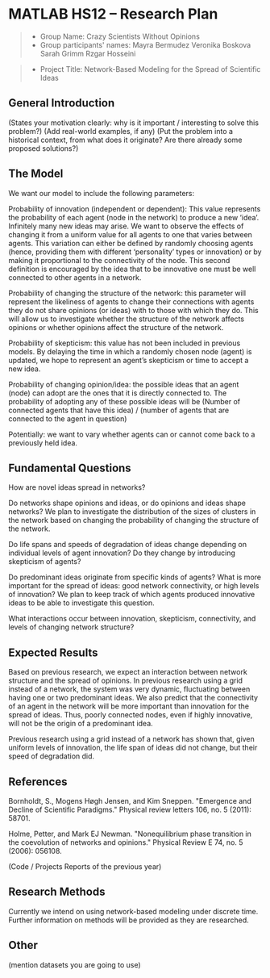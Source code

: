 # MATLAB HS12 – Research Plan


> * Group Name: Crazy Scientists Without Opinions
> * Group participants' names: 
Mayra Bermudez
Veronika Boskova
Sarah Grimm
Rzgar Hosseini

> * Project Title: Network-Based Modeling for the Spread of Scientific Ideas

## General Introduction

(States your motivation clearly: why is it important / interesting to solve this problem?)
(Add real-world examples, if any)
(Put the problem into a historical context, from what does it originate? Are there already some proposed solutions?)

## The Model

We want our model to include the following parameters:

Probability of innovation (independent or dependent): This value represents the probability of each agent (node in the network) to produce a new ‘idea’.  Infinitely many new ideas may arise. We want to observe the effects of changing it from a uniform value for all agents to one that varies between agents. This variation can either be defined by randomly choosing agents (hence, providing them with different ‘personality’ types or innovation) or by making it proportional to the connectivity of the node. This second definition is encouraged by the idea that to be innovative one must be well connected to other agents in a network.

Probability of changing the structure of the network: this parameter will represent the likeliness of agents to change their connections with agents they do not share opinions (or ideas) with to those with which they do. This will allow us to investigate whether the structure of the network affects opinions or whether opinions affect the structure of the network. 

Probability of skepticism: this value has not been included in previous models. By delaying the time in which a randomly chosen node (agent) is updated, we hope to represent an agent’s skepticism or time to accept a new idea. 

Probability of changing opinion/idea: the possible ideas that an agent (node) can adopt are the ones that it is directly connected to. The probability of adopting any of these possible ideas will be 
(Number of connected agents that have this idea) / (number of agents that are connected to the agent in question)

Potentially: we want to vary whether agents can or cannot come back to a previously held idea.


## Fundamental Questions

How are novel ideas spread in networks?

Do networks shape opinions and ideas, or do opinions and ideas shape networks? We plan to investigate the distribution of the sizes of clusters in the network based on changing the probability of changing the structure of the network.

Do life spans and speeds of degradation of ideas change depending on individual levels of agent innovation? Do they change by introducing skepticism of agents?

Do predominant ideas originate from specific kinds of agents? What is more important for the spread of ideas: good network connectivity, or high levels of innovation? We plan to keep track of which agents produced innovative ideas to be able to investigate this question.

What interactions occur between innovation, skepticism, connectivity, and levels of changing network structure? 


## Expected Results

Based on previous research, we expect an interaction between network structure and the spread of opinions. In previous research using a grid instead of a network, the system was very dynamic, fluctuating between having one or two predominant ideas. We also predict that the connectivity of an agent in the network will be more important than innovation for the spread of ideas.  Thus, poorly connected nodes, even if highly innovative, will not be the origin of a predominant idea. 

Previous research using a grid instead of a network has shown that, given uniform levels of innovation, the life span of ideas did not change, but their speed of degradation did.


## References 

Bornholdt, S., Mogens Høgh Jensen, and Kim Sneppen. "Emergence and Decline of Scientific Paradigms." Physical review letters 106, no. 5 (2011): 58701.

Holme, Petter, and Mark EJ Newman. "Nonequilibrium phase transition in the coevolution of networks and opinions." Physical Review E 74, no. 5 (2006): 056108.

(Code / Projects Reports of the previous year)


## Research Methods

Currently we intend on using network-based modeling under discrete time. Further information on methods will be provided as they are researched.

## Other

(mention datasets you are going to use)
